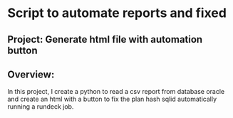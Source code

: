 # Script to automate reports and fixed

## Project: Generate html file with automation button

## Overview:
In this project, I create a python to read a csv report from database oracle and create an html with a button to fix the plan hash sqlid automatically running a rundeck job.